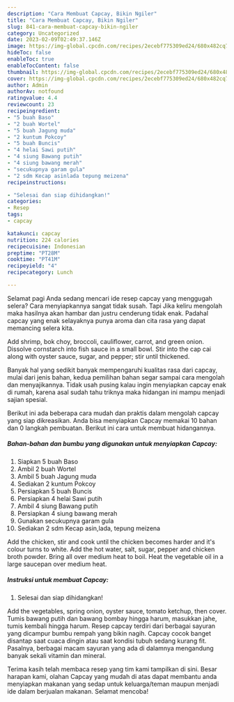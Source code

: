 ```yaml
---
description: "Cara Membuat Capcay, Bikin Ngiler"
title: "Cara Membuat Capcay, Bikin Ngiler"
slug: 841-cara-membuat-capcay-bikin-ngiler
category: Uncategorized
date: 2023-02-09T02:49:37.146Z
image: https://img-global.cpcdn.com/recipes/2ecebf775309ed24/680x482cq70/capcay-foto-resep-utama.jpg
hideToc: false
enableToc: true
enableTocContent: false
thumbnail: https://img-global.cpcdn.com/recipes/2ecebf775309ed24/680x482cq70/capcay-foto-resep-utama.jpg
cover: https://img-global.cpcdn.com/recipes/2ecebf775309ed24/680x482cq70/capcay-foto-resep-utama.jpg
author: Admin
authorAv: notfound
ratingvalue: 4.4
reviewcount: 23
recipeingredient:
- "5 buah Baso"
- "2 buah Wortel"
- "5 buah Jagung muda"
- "2 kuntum Pokcoy"
- "5 buah Buncis"
- "4 helai Sawi putih"
- "4 siung Bawang putih"
- "4 siung bawang merah"
- "secukupnya garam gula"
- "2 sdm Kecap asinlada tepung meizena"
recipeinstructions:

- "Selesai dan siap dihidangkan!"
categories:
- Resep
tags:
- capcay

katakunci: capcay 
nutrition: 224 calories
recipecuisine: Indonesian
preptime: "PT28M"
cooktime: "PT41M"
recipeyield: "4"
recipecategory: Lunch

---
```



Selamat pagi Anda sedang mencari ide resep capcay yang menggugah selera? Cara menyiapkannya sangat tidak susah. Tapi Jika keliru mengolah maka hasilnya akan hambar dan justru cenderung tidak enak. Padahal capcay yang enak selayaknya punya aroma dan cita rasa yang dapat memancing selera kita.


Add shrimp, bok choy, broccoli, cauliflower, carrot, and green onion. Dissolve cornstarch into fish sauce in a small bowl. Stir into the cap cai along with oyster sauce, sugar, and pepper; stir until thickened.

Banyak hal yang sedikit banyak mempengaruhi kualitas rasa dari capcay, mulai dari jenis bahan, kedua pemilihan bahan segar sampai cara mengolah dan menyajikannya. Tidak usah pusing kalau ingin menyiapkan capcay enak di rumah, karena asal sudah tahu triknya maka hidangan ini mampu menjadi sajian spesial.


Berikut ini ada beberapa cara mudah dan praktis dalam mengolah capcay yang siap dikreasikan. Anda bisa menyiapkan Capcay memakai 10 bahan dan 0 langkah pembuatan. Berikut ini cara untuk membuat hidangannya.

<!--inarticleads1-->

##### Bahan-bahan dan bumbu yang digunakan untuk menyiapkan Capcay:

1. Siapkan 5 buah Baso
1. Ambil 2 buah Wortel
1. Ambil 5 buah Jagung muda
1. Sediakan 2 kuntum Pokcoy
1. Persiapkan 5 buah Buncis
1. Persiapkan 4 helai Sawi putih
1. Ambil 4 siung Bawang putih
1. Persiapkan 4 siung bawang merah
1. Gunakan secukupnya garam gula
1. Sediakan 2 sdm Kecap asin,lada, tepung meizena


Add the chicken, stir and cook until the chicken becomes harder and it&#39;s colour turns to white. Add the hot water, salt, sugar, pepper and chicken broth powder. Bring all over medium heat to boil. Heat the vegetable oil in a large saucepan over medium heat. 

<!--inarticleads2-->

##### Instruksi untuk membuat Capcay:


1. Selesai dan siap dihidangkan!

Add the vegetables, spring onion, oyster sauce, tomato ketchup, then cover. Tumis bawang putih dan bawang bombay hingga harum, masukkan jahe, tumis kembali hingga harum. Resep capcay terdiri dari berbagai sayuran yang dicampur bumbu rempah yang bikin nagih. Capcay cocok banget disantap saat cuaca dingin atau saat kondisi tubuh sedang kurang fit. Pasalnya, berbagai macam sayuran yang ada di dalamnya mengandung banyak sekali vitamin dan mineral. 

Terima kasih telah membaca resep yang tim kami tampilkan di sini. Besar harapan kami, olahan Capcay yang mudah di atas dapat membantu anda menyiapkan makanan yang sedap untuk keluarga/teman maupun menjadi ide dalam berjualan makanan. Selamat mencoba!
